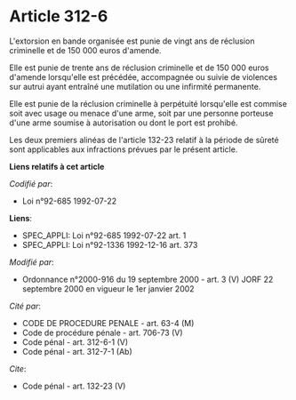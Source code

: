 # Article 312-6

L'extorsion en bande organisée est punie de vingt ans de réclusion criminelle et de 150 000 euros d'amende. 

Elle est punie de trente ans de réclusion criminelle et de 150 000 euros d'amende lorsqu'elle est précédée, accompagnée ou
suivie de violences sur autrui ayant entraîné une mutilation ou une infirmité permanente. 

Elle est punie de la réclusion criminelle à perpétuité lorsqu'elle est commise soit avec usage ou menace d'une arme, soit par
une personne porteuse d'une arme soumise à autorisation ou dont le port est prohibé. 

Les deux premiers alinéas de l'article 132-23 relatif à la période de sûreté sont applicables aux infractions prévues par le
présent article.

**Liens relatifs à cet article**

_Codifié par_:

  - Loi n°92-685 1992-07-22

**Liens**:

  - SPEC_APPLI: Loi n°92-685 1992-07-22 art. 1
  - SPEC_APPLI: Loi n°92-1336 1992-12-16 art. 373

_Modifié par_:

  - Ordonnance n°2000-916 du 19 septembre 2000 - art. 3 (V) JORF 22 septembre 2000 en vigueur le 1er janvier 2002

_Cité par_:

  - CODE DE PROCEDURE PENALE - art. 63-4 (M)
  - Code de procédure pénale - art. 706-73 (V)
  - Code pénal - art. 312-6-1 (V)
  - Code pénal - art. 312-7-1 (Ab)

_Cite_:

  - Code pénal - art. 132-23 (V)
